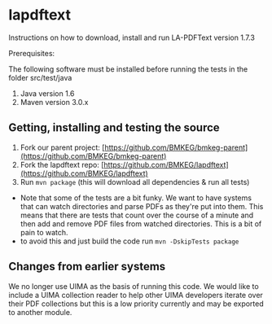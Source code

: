 lapdftext
=========

Instructions on how to download, install and run LA-PDFText version 1.7.3

Prerequisites:

The following software must be installed before running the tests in the folder src/test/java

1. Java version 1.6
2. Maven version 3.0.x 

Getting, installing and testing the source
------------------------------------------

1. Fork our parent project: [https://github.com/BMKEG/bmkeg-parent](https://github.com/BMKEG/bmkeg-parent)
2. Fork the lapdftext repo: [https://github.com/BMKEG/lapdftext](https://github.com/BMKEG/lapdftext) 
3. Run `mvn package` (this will download all dependencies & run all tests)
  - Note that some of the tests are a bit funky. We want to have systems that can 
    watch directories and parse PDFs as they're put into them. This means that there
    are tests that count over the course of a minute and then add and remove PDF files
    from watched directories. This is a bit of pain to watch.
  - to avoid this and just build the code run `mvn -DskipTests package`
            
Changes from earlier systems
---------------------------------

We no longer use UIMA as the basis of running this code. We would like to include a UIMA
collection reader to help other UIMA developers iterate over their PDF collections but 
this is a low priority currently and may be exported to another module. 
